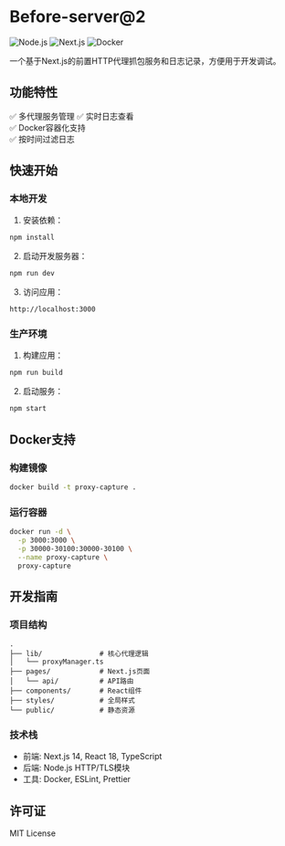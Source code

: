 # Before-server@2

![Node.js](https://img.shields.io/badge/Node.js-18.x-green)
![Next.js](https://img.shields.io/badge/Next.js-14.x-blue)
![Docker](https://img.shields.io/badge/Docker-支持-success)

一个基于Next.js的前置HTTP代理抓包服务和日志记录，方便用于开发调试。

## 功能特性

✅ 多代理服务管理
✅ 实时日志查看  
✅ Docker容器化支持  
✅ 按时间过滤日志  

## 快速开始

### 本地开发

1. 安装依赖：
```bash
npm install
```

2. 启动开发服务器：
```bash
npm run dev
```

3. 访问应用：
```
http://localhost:3000
```

### 生产环境

1. 构建应用：
```bash
npm run build
```

2. 启动服务：
```bash
npm start
```

## Docker支持

### 构建镜像
```bash
docker build -t proxy-capture .
```

### 运行容器
```bash
docker run -d \
  -p 3000:3000 \
  -p 30000-30100:30000-30100 \
  --name proxy-capture \
  proxy-capture
```

## 开发指南

### 项目结构
```
.
├── lib/              # 核心代理逻辑
│   └── proxyManager.ts
├── pages/            # Next.js页面
│   └── api/          # API路由
├── components/       # React组件
├── styles/           # 全局样式
└── public/           # 静态资源
```

### 技术栈
- 前端: Next.js 14, React 18, TypeScript
- 后端: Node.js HTTP/TLS模块
- 工具: Docker, ESLint, Prettier

## 许可证
MIT License